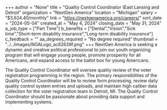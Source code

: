 +++
author = "None"
title = "Quality Control Coordinator (East Lansing and Detroit"
organization = "NextGen America"
location = "Michigan"
salary = "$3,624.40/monthly"
link = "https://nextgenamerica.org/careers/"
sort_date = "2024-05-04"
created_at = "May 4, 2024"
closing_date = "May 31, 2024"
a_job_type = ["Part Time"]
b_benefits = ["Dental","Vision","Sick time","Short-term disability insurance","Long-term disability insurance"]
c_feedback = ""
aa_degrees_required = "No degree required"
thumbnail = "../../images/NGALogo_ac82639f.png"
+++
NextGen America is seeking a dynamic and creative political professional to join our youth organizing program that will engage young people, promote prosperity for all Americans, and expand access to the ballot box for young Americans.

The Quality Control Coordinator will oversee quality review of the voter registration programming in the region. The primary responsibilities of the Quality Control Coordinator will be to review form processing, review daily quality control system entries and uploads, and maintain high caliber data collection for the voter registration team in Detroit, MI. The Quality Control Coordinator should be passionate about providing data support and implementing systems.
